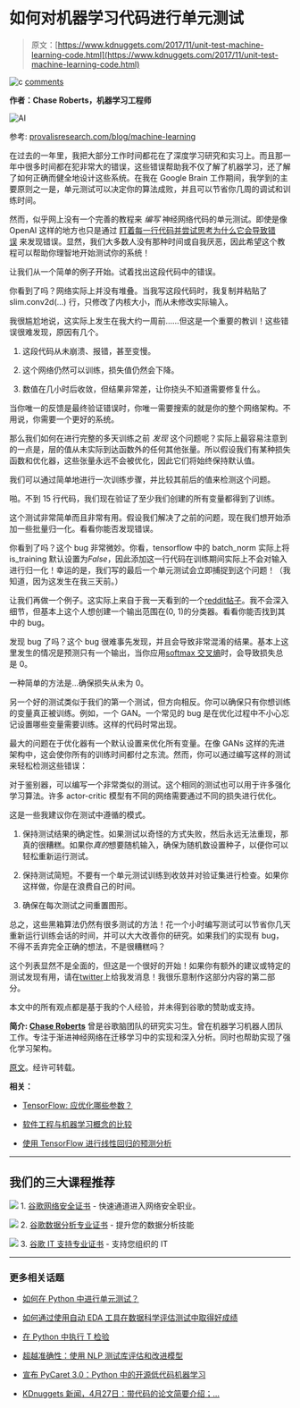 # 如何对机器学习代码进行单元测试

> 原文：[https://www.kdnuggets.com/2017/11/unit-test-machine-learning-code.html](https://www.kdnuggets.com/2017/11/unit-test-machine-learning-code.html)

![c](../Images/3d9c022da2d331bb56691a9617b91b90.png) [comments](#comments)

**作者：Chase Roberts，机器学习工程师**

![AI](../Images/7c1f9253aaea96785bcd1cea1033e67f.png)

参考: [provalisresearch.com/blog/machine-learning](https://provalisresearch.com/blog/machine-learning/)

在过去的一年里，我把大部分工作时间都花在了深度学习研究和实习上。而且那一年中很多时间都在犯非常大的错误，这些错误帮助我不仅了解了机器学习，还了解了如何正确而健全地设计这些系统。在我在 Google Brain 工作期间，我学到的主要原则之一是，单元测试可以决定你的算法成败，并且可以节省你几周的调试和训练时间。

然而，似乎网上没有一个完善的教程来 *编写* 神经网络代码的单元测试。即使是像 OpenAI 这样的地方也只是通过 [盯着每一行代码并尝试思考为什么它会导致错误](https://blog.openai.com/openai-baselines-dqn/) 来发现错误。显然，我们大多数人没有那种时间或自我厌恶，因此希望这个教程可以帮助你理智地开始测试你的系统！

让我们从一个简单的例子开始。试着找出这段代码中的错误。

你看到了吗？网络实际上并没有堆叠。当我写这段代码时，我复制并粘贴了 slim.conv2d(…) 行，只修改了内核大小，而从未修改实际输入。

我很尴尬地说，这实际上发生在我大约一周前……但这是一个重要的教训！这些错误很难发现，原因有几个。

1.  这段代码从未崩溃、报错，甚至变慢。

1.  这个网络仍然可以训练，损失值仍然会下降。

1.  数值在几小时后收敛，但结果非常差，让你挠头不知道需要修复什么。

当你唯一的反馈是最终验证错误时，你唯一需要搜索的就是你的整个网络架构。不用说，你需要一个更好的系统。

那么我们如何在进行完整的多天训练之前 *发现* 这个问题呢？实际上最容易注意到的一点是，层的值从未实际到达函数外的任何其他张量。所以假设我们有某种损失函数和优化器，这些张量永远不会被优化，因此它们将始终保持默认值。

我们可以通过简单地进行一次训练步骤，并比较其前后的值来检测这个问题。

啪。不到 15 行代码，我们现在验证了至少我们创建的所有变量都得到了训练。

这个测试非常简单而且非常有用。假设我们解决了之前的问题，现在我们想开始添加一些批量归一化。看看你能否发现错误。

你看到了吗？这个 bug 非常微妙。你看，tensorflow 中的 batch_norm 实际上将 is_training 默认设置为*False*，因此添加这一行代码在训练期间实际上不会对输入进行归一化！幸运的是，我们写的最后一个单元测试会立即捕捉到这个问题！（我知道，因为这发生在我三天前。）

让我们再做一个例子。这实际上来自于我一天看到的一个[reddit帖子](https://www.reddit.com/r/MachineLearning/comments/6qyvvg/p_tensorflow_response_is_making_no_sense/)。我不会深入细节，但基本上这个人想创建一个输出范围在(0, 1)的分类器。看看你能否找到其中的 bug。

发现 bug 了吗？这个 bug 很难事先发现，并且会导致非常混淆的结果。基本上这里发生的情况是预测只有一个输出，当你应用[softmax 交叉熵](https://en.wikipedia.org/wiki/Softmax_function)时，会导致损失总是 0。

一种简单的方法是…确保损失从未为 0。

另一个好的测试类似于我们的第一个测试，但方向相反。你可以确保只有你想训练的变量真正被训练。例如，一个 GAN。一个常见的 bug 是在优化过程中不小心忘记设置哪些变量需要训练。这样的代码时常出现。

最大的问题在于优化器有一个默认设置来优化所有变量。在像 GANs 这样的先进架构中，这会使你所有的训练时间都付之东流。然而，你可以通过编写这样的测试来轻松检测这些错误：

对于鉴别器，可以编写一个非常类似的测试。这个相同的测试也可以用于许多强化学习算法。许多 actor-critic 模型有不同的网络需要通过不同的损失进行优化。

这是一些我建议你在测试中遵循的模式。

1.  保持测试结果的确定性。如果测试以奇怪的方式失败，然后永远无法重现，那真的很糟糕。如果你*真的*想要随机输入，确保为随机数设置种子，以便你可以轻松重新运行测试。

1.  保持测试简短。不要有一个单元测试训练到收敛并对验证集进行检查。如果你这样做，你是在浪费自己的时间。

1.  确保在每次测试之间重置图形。

总之，这些黑箱算法仍然有很多测试的方法！花一个小时编写测试可以节省你几天重新运行训练会话的时间，并可以大大改善你的研究。如果我们的实现有 bug，不得不丢弃完全正确的想法，不是很糟糕吗？

这个列表显然不是全面的，但这是一个很好的开始！如果你有额外的建议或特定的测试发现有用，请在[twitter](https://twitter.com/TheNerdStation)上给我发消息！我很乐意制作这部分内容的第二部分。

本文中的所有观点都是基于我的个人经验，并未得到谷歌的赞助或支持。

**简介: [Chase Roberts](http://thenerdstation.github.io/)** 曾是谷歌脑团队的研究实习生。曾在机器学习机器人团队工作。专注于渐进神经网络在迁移学习中的实现和深入分析。同时也帮助实现了强化学习架构。

[原文](https://medium.com/@keeper6928/how-to-unit-test-machine-learning-code-57cf6fd81765)。经许可转载。

**相关：**

+   [TensorFlow: 应优化哪些参数？](/2017/11/tensorflow-parameters-optimize.html)

+   [软件工程与机器学习概念的比较](/2017/03/software-engineering-vs-machine-learning-concepts.html)

+   [使用 TensorFlow 进行线性回归的预测分析](/2017/11/tensorflow-predictive-analytics-linear-regression.html)

* * *

## 我们的三大课程推荐

![](../Images/0244c01ba9267c002ef39d4907e0b8fb.png) 1\. [谷歌网络安全证书](https://www.kdnuggets.com/google-cybersecurity) - 快速通道进入网络安全职业。

![](../Images/e225c49c3c91745821c8c0368bf04711.png) 2\. [谷歌数据分析专业证书](https://www.kdnuggets.com/google-data-analytics) - 提升您的数据分析技能

![](../Images/0244c01ba9267c002ef39d4907e0b8fb.png) 3\. [谷歌 IT 支持专业证书](https://www.kdnuggets.com/google-itsupport) - 支持您组织的 IT

* * *

### 更多相关话题

+   [如何在 Python 中进行单元测试？](https://www.kdnuggets.com/2023/01/perform-unit-testing-python.html)

+   [如何通过使用自动 EDA 工具在数据科学评估测试中取得好成绩](https://www.kdnuggets.com/2022/04/ace-data-science-assessment-test-automatic-eda-tools.html)

+   [在 Python 中执行 T 检验](https://www.kdnuggets.com/2023/01/performing-ttest-python.html)

+   [超越准确性：使用 NLP 测试库评估和改进模型](https://www.kdnuggets.com/2023/04/john-snow-beyond-accuracy-nlp-test-library.html)

+   [宣布 PyCaret 3.0：Python 中的开源低代码机器学习](https://www.kdnuggets.com/2023/03/announcing-pycaret-30-opensource-lowcode-machine-learning-python.html)

+   [KDnuggets 新闻，4月27日：带代码的论文简要介绍；…](https://www.kdnuggets.com/2022/n17.html)
